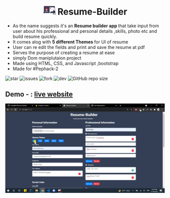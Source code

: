 
# <div align="center"><img src="https://github.com/swaraj961/Resume-Builder/blob/master/images/online_cv.svg" alt="icon" width=40> Resume-Builder </div>

- As the name suggests it's an <b>Resume builder app </b> that take input from user about his professional and personal details ,skills, photo etc and build resume quickly.
- It comes alog with <b>5 different Themes </b> for UI of resume
- User can re edit the fields and print and save the resume at pdf
- Serves the purpose of creating a resume at ease 
- simply Dom maniplutaion project
- Made using HTML, CSS, and Javascript ,bootstrap
- Made for #Pephack-2

![star](https://img.shields.io/github/stars/swaraj961/Resume-Builder) ![issues](https://img.shields.io/github/issues/swaraj961/Resume-Builder) ![fork](https://img.shields.io/github/forks/swaraj961/Camera-App)  ![dev](https://img.shields.io/badge/developed%20by%20-swaraj%20routray-orange)
![GitHub repo size](https://img.shields.io/github/repo-size/swaraj961/Resume-Builder)


## Demo -  : <a href="https://swaraj961.github.io/Resume-Builder/">live website</a>
 
 <img src="https://github.com/swaraj961/Resume-Builder/blob/master/demo.gif"/>

 

